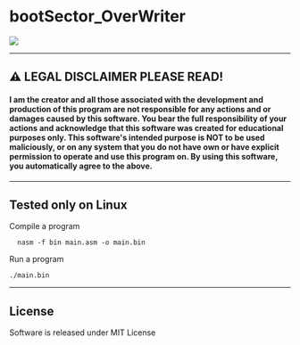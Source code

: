 # bootSector_OverWriter

<img src='https://img.shields.io/badge/Build%20With-nasm-gold?style=for-the-badge&logo=appveyor'/>

***
## ⚠️ LEGAL DISCLAIMER PLEASE READ!
#### I am the creator and all those associated with the development and production of this program are not responsible for any actions and or damages caused by this software. You bear the full responsibility of your actions and acknowledge that this software was created for educational purposes only. This software's intended purpose is NOT to be used maliciously, or on any system that you do not have own or have explicit permission to operate and use this program on. By using this software, you automatically agree to the above.
***

## Tested only on Linux
Compile a program </br>

      nasm -f bin main.asm -o main.bin

Run a program </br>

    ./main.bin
***
## License
Software is released under MIT License <br/>
